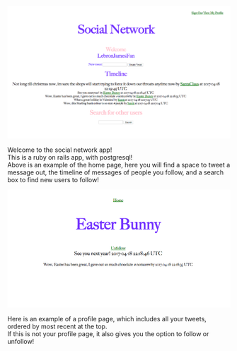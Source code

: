 ![home](https://github.com/ScottGledhill/social_network/blob/master/app/assets/images/homepage.png)

Welcome to the social network app!<br>
This is a ruby on rails app, with postgresql!<br>
Above is an example of the home page, here you will find a space to tweet a message out, the timeline of messages of people you follow, and a search box to find new users to follow!


![profile](https://github.com/ScottGledhill/social_network/blob/master/app/assets/images/profile.png)

Here is an example of a profile page, which includes all your tweets, ordered by most recent at the top.<br>
If this is not your profile page, it also gives you the option to follow or unfollow!
